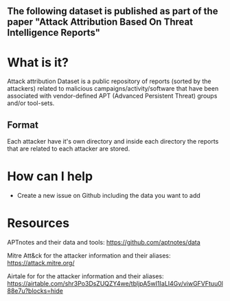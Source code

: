 ## The following dataset is published as part of the paper "Attack Attribution Based On Threat Intelligence Reports"

# What is it?
 Attack attribution Dataset is a public repository of reports (sorted by the attackers) related to malicious campaigns/activity/software that have been associated with vendor-defined APT (Advanced Persistent Threat) groups and/or tool-sets.

## Format
Each attacker have it's own directory and inside each directory the reports that are related to each attacker are stored.

# How can I help
* Create a new issue on Github including the data you want to add 

# Resources

APTnotes and their data and tools: https://github.com/aptnotes/data

Mitre Att&ck for the attacker information and their aliases: https://attack.mitre.org/

Airtale for for the attacker information and their aliases: https://airtable.com/shr3Po3DsZUQZY4we/tbljpA5wI1IaLI4Gv/viwGFVFtuu0l88e7u?blocks=hide
